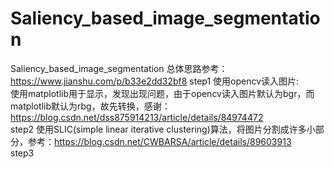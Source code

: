 # Saliency_based_image_segmentation
Saliency_based_image_segmentation
总体思路参考：https://www.jianshu.com/p/b33e2dd32bf8
step1 使用opencv读入图片:   
使用matplotlib用于显示，发现出现问题，由于opencv读入图片默认为bgr，而matplotlib默认为rbg，故先转换，感谢：https://blog.csdn.net/dss875914213/article/details/84974472      
step2 使用SLIC(simple linear iterative clustering)算法，将图片分割成许多小部分，参考：https://blog.csdn.net/CWBARSA/article/details/89603913    
step3 




